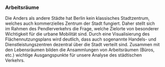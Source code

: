### Arbeitsräume

Die Anders als andere Städte hat Berlin kein klassisches Stadtzentrum, welches auch kommerzielles Zentrum der Stadt fungiert. Daher stellt
 sich im Rahmen des Pendlerverkehrs die Frage, welche Zielorte von besonderer Wichtigkeit für die urbane Mobilität sind. Durch eine
  Visualisierung des Flächennutzungsplans wird deutlich, dass auch sogenannte Handels- und Dienstleistungszentren dezentral über die
   Stadt verteilt sind. Zusammen mit den Lebensräumen bilden die Ansammlungen von Arbeitsräumen (Büros, etc.) wichtige Ausgangspunkte für
    unsere Analyse des städtischen Verkehrs.
